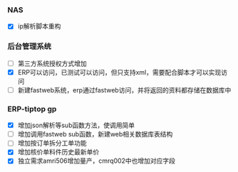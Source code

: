 ### NAS
- [x] ip解析脚本重构

### 后台管理系统
- [ ] 第三方系统授权方式增加
- [x] ERP可以访问，已测试可以访问，但只支持xml，需要配合脚本才可以实现访问
- [ ] 新建fastweb系统，erp通过fastweb访问，并将返回的资料都存储在数据库中

### ERP-tiptop gp
- [x] 增加json解析等sub函数方法，使调用简单
- [ ] 增加调用fastweb sub函数，新建web相关数据库表结构
- [ ] 增加按订单拆分工单功能
- [x] 增加核价单料件历史最新单价
- [x] 独立需求amri506增加量产，cmrq002中也增加对应字段
